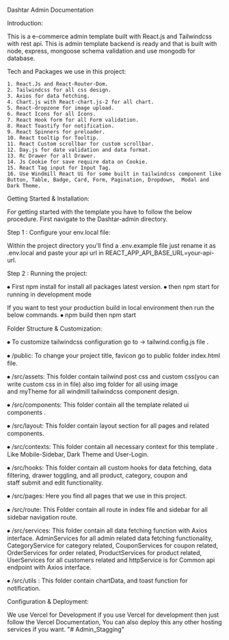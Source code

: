 
Dashtar Admin Documentation


Introduction:

This is a e-commerce admin template built with React.js and Tailwindcss with rest api. This is admin template backend is ready and 
that is built with node, express, mongoose schema validation and use mongodb for  database.





Tech and Packages we use in this project:

    1. React.Js and React-Router-Dom.
    2. Tailwindcss for all css design.
    3. Axios for data fetching.
    4. Chart.js with React-chart.js-2 for all chart.
    5. React-dropzone for image upload.
    6. React Icons for all Icons.
    7. React Hook form for all Form validation.
    8. React Toastify for notification.
    9. React Spinners for preloader.
    10. React tooltip for Tooltip.
    11. React Custom scrollbar for custom scrollbar.
    12. Day.js for date validation and data format.
    13. Rc Drawer for all Drawer.
    14. Js Cookie for save require data on Cookie.
    15. React Tag input for Input Tag.
    16. Use Windmill React Ui for some built in tailwindcss component like Button, Table, Badge, Card, Form, Pagination, Dropdown,  Modal and Dark Theme.





Getting Started & Installation:

For getting started with the template you have to follow the below procedure. First navigate to the Dashtar-admin directory.

Step 1 : Configure your env.local file:

Within the project directory you'll find a .env.example file just rename it as .env.local and paste your api url in REACT_APP_API_BASE_URL=your-api-url.

Step 2 : Running the project:

⦁	First npm install for install all packages latest version.
⦁	then npm start for running in development mode

If you want to test your production build in local environment then run the below commands.
⦁	npm build then npm start





Folder Structure & Customization:

⦁   To customize tailwindcss configuration go to -> tailwind.config.js file .

⦁   /public: To change your project title, favicon go to public folder index.html file.

⦁   /src/assets: This folder contain tailwind post css and custom css(you can write custom css in in file) also img folder for all using image  
    and myTheme for all windmill tailwindcss component design.

⦁   /src/components: This folder contain all the template related ui components .

⦁   /src/layout: This folder contain layout section for all pages and related components.

⦁   /src/contexts: This folder contain all necessary context for this template . Like Mobile-Sidebar, Dark Theme and User-Login.

⦁   /src/hooks: This folder contain all custom hooks for data fetching, data filtering, drawer toggling, and all product, category, coupon and    
    staff submit and edit functionality.

⦁   /src/pages: Here you find all pages that we use in this project.

⦁   /src/route: This Folder contain all route in index file and sidebar for all sidebar navigation route.

⦁   /src/services: This folder contain all data fetching function with Axios interface. AdminServices for all admin related data fetching 
    functionality, CategoryService for category related, CouponServices for coupon related, OrderServices for order related, ProductServices for product related, UserServices for all customers related and httpService is for Common api endpoint with Axios interface.

⦁   /src/utils : This folder contain chartData, and  toast function for notification.








Configuration & Deployment:

We use Vercel for Development if you use Vercel for development then just follow the Vercel Documentation, You can also deploy this any other hosting services if you want.
"# Admin_Stagging" 
